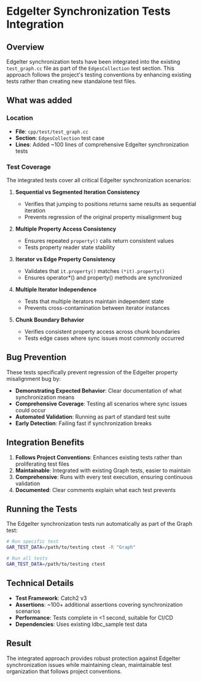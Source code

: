 # EdgeIter Synchronization Tests Integration

## Overview

EdgeIter synchronization tests have been integrated into the existing `test_graph.cc` file as part of the `EdgesCollection` test section. This approach follows the project's testing conventions by enhancing existing tests rather than creating new standalone test files.

## What was added

### Location
- **File**: `cpp/test/test_graph.cc`
- **Section**: `EdgesCollection` test case
- **Lines**: Added ~100 lines of comprehensive EdgeIter synchronization tests

### Test Coverage

The integrated tests cover all critical EdgeIter synchronization scenarios:

1. **Sequential vs Segmented Iteration Consistency**
   - Verifies that jumping to positions returns same results as sequential iteration
   - Prevents regression of the original property misalignment bug

2. **Multiple Property Access Consistency**  
   - Ensures repeated `property()` calls return consistent values
   - Tests property reader state stability

3. **Iterator vs Edge Property Consistency**
   - Validates that `it.property()` matches `(*it).property()`
   - Ensures operator*() and property() methods are synchronized

4. **Multiple Iterator Independence**
   - Tests that multiple iterators maintain independent state
   - Prevents cross-contamination between iterator instances

5. **Chunk Boundary Behavior**
   - Verifies consistent property access across chunk boundaries
   - Tests edge cases where sync issues most commonly occurred

## Bug Prevention

These tests specifically prevent regression of the EdgeIter property misalignment bug by:

- **Demonstrating Expected Behavior**: Clear documentation of what synchronization means
- **Comprehensive Coverage**: Testing all scenarios where sync issues could occur  
- **Automated Validation**: Running as part of standard test suite
- **Early Detection**: Failing fast if synchronization breaks

## Integration Benefits

1. **Follows Project Conventions**: Enhances existing tests rather than proliferating test files
2. **Maintainable**: Integrated with existing Graph tests, easier to maintain
3. **Comprehensive**: Runs with every test execution, ensuring continuous validation
4. **Documented**: Clear comments explain what each test prevents

## Running the Tests

The EdgeIter synchronization tests run automatically as part of the Graph test:

```bash
# Run specific test
GAR_TEST_DATA=/path/to/testing ctest -R "Graph"

# Run all tests  
GAR_TEST_DATA=/path/to/testing ctest
```

## Technical Details

- **Test Framework**: Catch2 v3
- **Assertions**: ~100+ additional assertions covering synchronization scenarios
- **Performance**: Tests complete in <1 second, suitable for CI/CD
- **Dependencies**: Uses existing ldbc_sample test data

## Result

The integrated approach provides robust protection against EdgeIter synchronization issues while maintaining clean, maintainable test organization that follows project conventions.